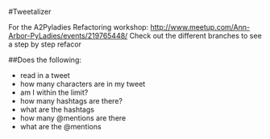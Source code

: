 #Tweetalizer

For the A2Pyladies Refactoring workshop: http://www.meetup.com/Ann-Arbor-PyLadies/events/219765448/
Check out the different branches to see a step by step refacor

##Does the following:

* read in a tweet
* how many characters are in my tweet
* am I within the limit?
* how many hashtags are there?
* what are the hashtags
* how many @mentions are there
* what are the @mentions
